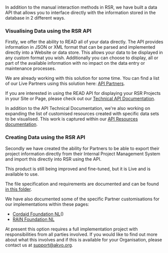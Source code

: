 In addition to the manual interaction methods in RSR, we have built a data API that allows you to interface directly with the information stored in the database in 2 different ways.

### Visualising Data using the RSR API

Firstly, we offer the ability to READ all of your data directly. The API provides information in JSON or XML format that can be parsed and implemented directly into a Website or data store. This allows your data to be displayed in any custom format you wish. Additionally you can choose to display, all or part of the available information with no impact on the data entry or maintenance processes.

We are already working with this solution for some time. You can find a list of our Live Partners using this solution here: [API Partners](https://github.com/akvo/akvo-rsr/blob/wiki-docs-adrian-2/docs/RSR%20Features/API/API-Read-Partners.md).

If you are interested in using the READ API for displaying your RSR Projects in your Site or Page, please check out our [Technical API Documentation](https://github.com/akvo/akvo-rsr/blob/wiki-docs-adrian-2/docs/RSR%20Features/API/Akvo-RSR-API-developer-documentation.md).

In addition to the API Technical Documentation, we're also working on expanding the list of customised resources created with specific data sets to be visualised. This work is captured within our [API Resources documentation](https://github.com/akvo/akvo-rsr/blob/wiki-docs-adrian-2/docs/RSR%20Features/API/API-Resources.md).


### Creating Data using the RSR API

Secondly we have created the ability for Partners to be able to export their project information directly from their Internal Project Management System and import this directly into RSR using the API.

This product is still being improved and fine-tuned, but it is Live and is available to use.

The file specification and requirements are documented and can be found [in this folder](https://github.com/akvo/akvo-rsr/tree/wiki-docs/docs/RSR%20Features/API/downloads).

We have also documented some of the specific Partner customisations for our implementations within these pages:

- [Cordaid Foundation NL](https://github.com/akvo/akvo-rsr/blob/wiki-docs-adrian-2/docs/RSR%20Features/API/API-Write---Cordaid-Implementation.md)()
- [RAIN Foundation NL](https://github.com/akvo/akvo-rsr/blob/wiki-docs-adrian-2/docs/RSR%20Features/API/API-Write-RAIN-Implementation.md)

At present this option requires a full implementation project with responsibilities from all parties involved. If you would like to find out more about what this involves and if this is available for your Organisation, please contact us at support@akvo.org.